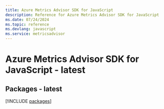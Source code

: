 ```yaml
---
title: Azure Metrics Advisor SDK for JavaScript
description: Reference for Azure Metrics Advisor SDK for JavaScript
ms.date: 07/24/2024
ms.topic: reference
ms.devlang: javascript
ms.service: metricsadvisor
---
```

# Azure Metrics Advisor SDK for JavaScript - latest
## Packages - latest
[!INCLUDE [packages](metrics-advisor-index.md)]